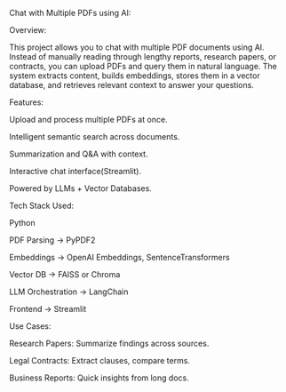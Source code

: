 Chat with Multiple PDFs using AI:

Overview:

This project allows you to chat with multiple PDF documents using AI. Instead of manually reading through lengthy reports, research papers, or contracts, you can upload PDFs and query them in natural language. The system extracts content, builds embeddings, stores them in a vector database, and retrieves relevant context to answer your questions.

Features:

Upload and process multiple PDFs at once.

Intelligent semantic search across documents.

Summarization and Q&A with context.

Interactive chat interface(Streamlit).

Powered by LLMs + Vector Databases.

Tech Stack Used:

Python 

PDF Parsing → PyPDF2

Embeddings → OpenAI Embeddings, SentenceTransformers

Vector DB → FAISS or Chroma

LLM Orchestration → LangChain

Frontend → Streamlit 

Use Cases:

Research Papers:  Summarize findings across sources.

Legal Contracts:  Extract clauses, compare terms.

Business Reports:  Quick insights from long docs.

